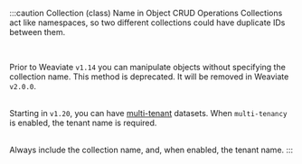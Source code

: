:::caution Collection (class) Name in Object CRUD Operations
Collections act like namespaces, so two different collections could have duplicate IDs between them.<p><br/></p>

Prior to Weaviate `v1.14` you can manipulate objects without specifying the collection name. This method is deprecated. It will be removed in Weaviate `v2.0.0`.<br/><br/>

Starting in `v1.20`, you can have [multi-tenant](/weaviate/concepts/data#multi-tenancy) datasets. When `multi-tenancy` is enabled, the tenant name is required.<br/><br/>

Always include the collection name, and, when enabled, the tenant name.
:::
